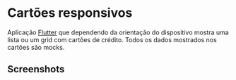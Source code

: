 # Cartões responsivos

Aplicação [Flutter](https://flutter.dev/) que dependendo da orientação do dispositivo mostra uma lista ou um grid com cartões de crédito.
Todos os dados mostrados nos cartões são mocks.

## Screenshots

